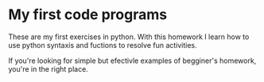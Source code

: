 # My first code programs

These are my first exercises in python. With this homework I learn how to use python syntaxis and fuctions to resolve fun activities. 

If you're looking for simple but efectivle examples of begginer's homework, you're in the right place. 